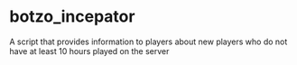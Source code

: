 # botzo_incepator
A script that provides information to players about new players who do not have at least 10 hours played on the server
